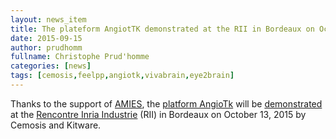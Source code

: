 ```yaml
---
layout: news_item
title: The plateform AngiotTK demonstrated at the RII in Bordeaux on October 13, 2015
date: 2015-09-15
author: prudhomm
fullname: Christophe Prud'homme
categories: [news]
tags: [cemosis,feelpp,angiotk,vivabrain,eye2brain]
---
```


Thanks to the support of [AMIES](agence-nationale-recherche.fr), the [platform AngioTk](http://www.cemosis.fr/interdisciplinary-bio-project/2015/09/01/angiotk/)  will be [demonstrated](http://www.inria.fr/centre/bordeaux/innovation/rii-sante/demonstrations2/demos-amies) at the [Rencontre Inria Industrie](http://www.inria.fr/centre/bordeaux/innovation/rii-sante/presentation) (RII) in Bordeaux on October 13, 2015 by Cemosis and Kitware.
